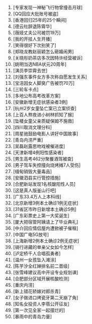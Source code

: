 
1. [专家发现一神秘飞行物曾撞击月球]
1. [QQ回应大批账号被盗]
1. [香港回归25年的25个瞬间]
1. [德云社辞退陈霄华]
1. [薇娅丈夫公司被罚19万]
1. [我的开挂人生开播]
1. [笑得很好下次别笑了]
1. [郑晓龙教赵丽颖怎么砸婚闹男]
1. [关晓彤奶茶店多次因特许经营被诉]
1. [姚明当选NBA状元20周年]
1. [演员李崇霄去世]
1. [刘强东事件女方多次称自愿发生关系]
1. [宝洁因女人脚臭广告被罚70万]
1. [三轮车卡点]
1. [多地公布高考改革方案]
1. [安徽新增无症状感染者3例]
1. [杭州2岁女童坠亡案已立案侦查]
1. [上百人熬夜进小树林抓知了猴]
1. [坠楼女童父亲质疑保姆不施救]
1. [四川取消文理分科]
1. [周星驰鼓励电影人讲好中国故事]
1. [青岛内涝严重]
1. [吴磊赵露思吻戏被催进度]
1. [天津新增4例阳性感染者]
1. [男生高考462分聚餐酒驾被查]
1. [男子驾车失控撞向烧烤摊7人受伤]
1. [缅甸销毁大量毒品]
1. [安徽泗县实行管控措施]
1. [合肥新站发现1名核酸阳性人员]
1. [这是真人版釜山行吧]
1. [广东33.4万人上本科线]
1. [北京新增3例本土确诊1例无症状]
1. [31省区市昨日新增本土确诊5例]
1. [广东彩票史上第一大奖诞生]
1. [厦大把宿管阿姨请上了毕业典礼]
1. [中介回应情侣屋内遭掀被子催租]
1. [中国广电5G放号]
1. [上海新增2例本土确诊2例无症状]
1. [骑行进藏的单亲父女如今怎样]
1. [泸定桥千人合唱孤勇者]
1. [温州一女孩坠入滩涂]
1. [陈芋汐全红婵排名前二晋级]
1. [张雪峰建议高中开设专业规划课]
1. [合肥部分区域开展核酸检测]
1. [重庆内涝]
1. [新上错花轿嫁对郎杀青]
1. [女子做进口烤瓷牙第二天崩了角]
1. [知名女投资人李蓓公开征友]
1. [第一次见全家一起摆烂的]
1. [暴雨中的青岛力量]